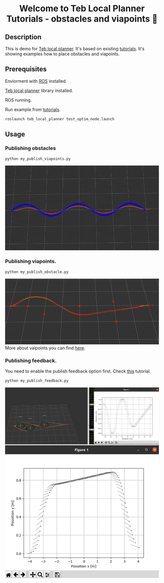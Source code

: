 <h1 align="center">Welcome to Teb Local Planner Tutorials - obstacles and viapoints 👋</h1>

## Description

This is demo for <a href="http://wiki.ros.org/teb_local_planner" >Teb local planner</a>. It's based on existing <a href="http://wiki.ros.org/teb_local_planner/Tutorials" >tutorials</a>. It's showing examples how to place obstacles and viapoints.

## Prerequisites
Enviorment with <a href="http://wiki.ros.org/" >ROS</a> installed.

<a href="http://wiki.ros.org/teb_local_planner" >Teb local planner</a> library installed.

ROS running.

Run example from <a href="http://wiki.ros.org/teb_local_planner/Tutorials" >tutorials</a>.
```sh
roslaunch teb_local_planner test_optim_node.launch
```
## Usage

### Publishing obstacles
```sh
python my_publish_viapoints.py 
```
![](readme%20content/viapoints.gif)
### Publishing viapoints.
```sh
python my_publish_obstacle.py
```
![](readme%20content/obstacles.png)
More about vaipoints you can find <a href="http://wiki.ros.org/teb_local_planner/Tutorials/Following%20the%20Global%20Plan%20%28Via-Points%29" >here</a>.
### Publishing feedback.
You need to enable the publish feedback option first. Check <a href="http://wiki.ros.org/teb_local_planner/Tutorials/Inspect%20optimization%20feedback" >this</a> tutorial.

```sh
python my_publish_feedback.py
```
![](readme%20content/feedback1.png)
![](readme%20content/feedback2.png)